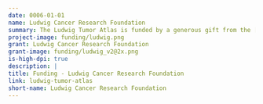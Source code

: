 ```yaml
---
date: 0006-01-01
name: Ludwig Cancer Research Foundation
summary: The Ludwig Tumor Atlas is funded by a generous gift from the [Ludwig Cancer Research Foundation](http://www.ludwigcancerresearch.org/) and is coordinated by the [Ludwig Tumor Branch at Princeton University](https://www.ludwigcancerresearch.org/location/princeton/).
project-image: funding/ludwig.png
grant: Ludwig Cancer Research Foundation
grant-image: funding/ludwig_v2@2x.png
is-high-dpi: true
description: |
title: Funding - Ludwig Cancer Research Foundation
link: ludwig-tumor-atlas
short-name: Ludwig Cancer Research Foundation
---
```


